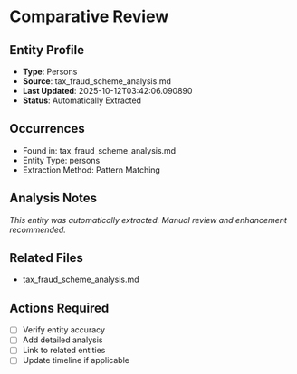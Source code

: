 # Comparative Review

## Entity Profile
- **Type**: Persons
- **Source**: tax_fraud_scheme_analysis.md
- **Last Updated**: 2025-10-12T03:42:06.090890
- **Status**: Automatically Extracted

## Occurrences
- Found in: tax_fraud_scheme_analysis.md
- Entity Type: persons
- Extraction Method: Pattern Matching

## Analysis Notes
*This entity was automatically extracted. Manual review and enhancement recommended.*

## Related Files
- tax_fraud_scheme_analysis.md

## Actions Required
- [ ] Verify entity accuracy
- [ ] Add detailed analysis
- [ ] Link to related entities
- [ ] Update timeline if applicable
